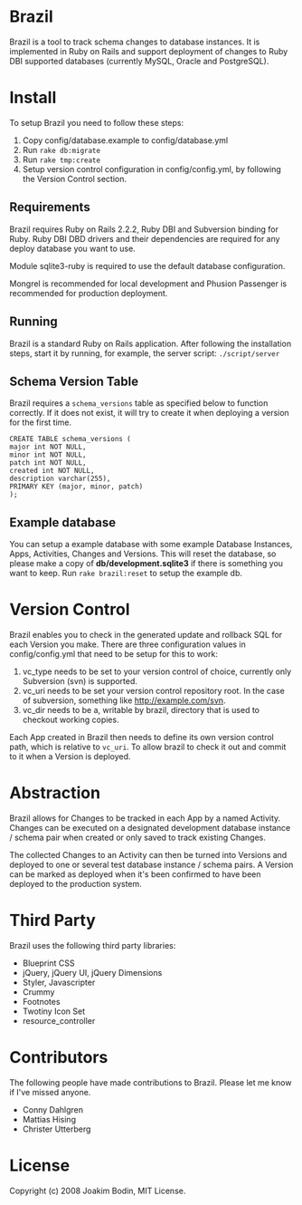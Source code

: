 # Brazil
Brazil is a tool to track schema changes to database instances. It is implemented in Ruby on Rails and support deployment of changes to Ruby DBI supported databases (currently MySQL, Oracle and PostgreSQL).

# Install
To setup Brazil you need to follow these steps:

1. Copy config/database.example to config/database.yml
2. Run `rake db:migrate`
3. Run `rake tmp:create`
4. Setup version control configuration in config/config.yml, by following the Version Control section.

## Requirements
Brazil requires Ruby on Rails 2.2.2, Ruby DBI and Subversion binding for Ruby. Ruby DBI DBD drivers and their dependencies are required for any deploy database you want to use.

Module sqlite3-ruby is required to use the default database configuration.

Mongrel is recommended for local development and Phusion Passenger is recommended for production deployment.

## Running
Brazil is a standard Ruby on Rails application. After following the installation steps, start it by running, for example, the server script: `./script/server`

## Schema Version Table
Brazil requires a `schema_versions` table as specified below to function correctly. If it does not exist, it will try to create it when deploying a version for the first time.

    CREATE TABLE schema_versions (
    major int NOT NULL,
    minor int NOT NULL,
    patch int NOT NULL,
    created int NOT NULL,
    description varchar(255),
    PRIMARY KEY (major, minor, patch)
    );

## Example database
You can setup a example database with some example Database Instances, Apps, Activities, Changes and Versions. This will reset the database, so please make a copy of **db/development.sqlite3** if there is something you want to keep. Run `rake brazil:reset` to setup the example db.

# Version Control
Brazil enables you to check in the generated update and rollback SQL for each Version you make. There are three configuration values in config/config.yml that need to be setup for this to work:

1. vc_type needs to be set to your version control of choice, currently only Subversion (svn) is supported.
2. vc_uri needs to be set your version control repository root. In the case of subversion, something like http://example.com/svn.
3. vc_dir needs to be a, writable by brazil, directory that is used to checkout working copies.

Each App created in Brazil then needs to define its own version control path, which is relative to `vc_uri`. To allow brazil to check it out and commit to it when a Version is deployed.  

# Abstraction
Brazil allows for Changes to be tracked in each App by a named Activity. Changes can be executed on a designated development database instance / schema pair when created or only saved to track existing Changes.

The collected Changes to an Activity can then be turned into Versions and deployed to one or several test database instance / schema pairs. A Version can be marked as deployed when it's been confirmed to have been deployed to the production system.

# Third Party
Brazil uses the following third party libraries:

* Blueprint CSS
* jQuery, jQuery UI, jQuery Dimensions
* Styler, Javascripter
* Crummy
* Footnotes
* Twotiny Icon Set
* resource_controller

# Contributors
The following people have made contributions to Brazil. Please let me know if I've missed anyone.

* Conny Dahlgren
* Mattias Hising
* Christer Utterberg

# License
Copyright (c) 2008 Joakim Bodin, MIT License.
